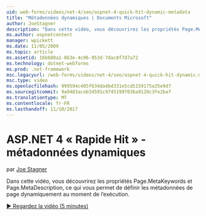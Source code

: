 ```yaml
---
uid: web-forms/videos/net-4/seo/aspnet-4-quick-hit-dynamic-metadata
title: "Métadonnées dynamiques | Documents Microsoft"
author: JoeStagner
description: "Dans cette vidéo, vous découvrirez les propriétés Page.MetaKeywords et Page.MetaDescription, ce qui vous permet de définir les métadonnées de page dynamiquement à exécution ti..."
ms.author: aspnetcontent
manager: wpickett
ms.date: 11/05/2009
ms.topic: article
ms.assetid: 16b680a1-8b3e-4c06-953d-7dac8f7d7a72
ms.technology: dotnet-webforms
ms.prod: .net-framework
msc.legacyurl: /web-forms/videos/net-4/seo/aspnet-4-quick-hit-dynamic-metadata
msc.type: video
ms.openlocfilehash: 999594c405f634da4bd331e5cd5159175a35e9d7
ms.sourcegitcommit: 9a9483aceb34591c97451997036a9120c3fe2baf
ms.translationtype: MT
ms.contentlocale: fr-FR
ms.lasthandoff: 11/10/2017
---
```

<a name="aspnet-4-quick-hit---dynamic-metadata"></a>ASP.NET 4 « Rapide Hit » - métadonnées dynamiques
====================
par [Joe Stagner](https://github.com/JoeStagner)

Dans cette vidéo, vous découvrirez les propriétés Page.MetaKeywords et Page.MetaDescription, ce qui vous permet de définir les métadonnées de page dynamiquement au moment de l’exécution. 

[&#9654; Regardez la vidéo (5 minutes)](https://channel9.msdn.com/Blogs/ASP-NET-Site-Videos/aspnet-4-quick-hit-dynamic-metadata)
